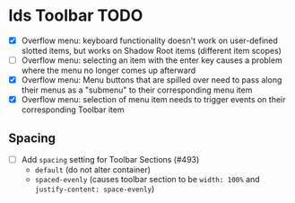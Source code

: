 # Ids Toolbar TODO

- [x] Overflow menu: keyboard functionality doesn't work on user-defined slotted items, but works on Shadow Root items (different item scopes)
- [ ] Overflow menu: selecting an item with the enter key causes a problem where the menu no longer comes up afterward
- [x] Overflow menu: Menu buttons that are spilled over need to pass along their menus as a "submenu" to their corresponding menu item
- [x] Overflow menu: selection of menu item needs to trigger events on their corresponding Toolbar item

## Spacing

- [ ] Add `spacing` setting for Toolbar Sections (#493)
    - `default` (do not alter container)
    - `spaced-evenly` (causes toolbar section to be `width: 100%` and `justify-content: space-evenly`)
